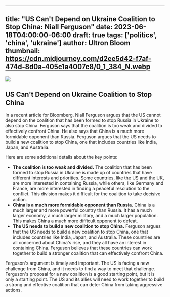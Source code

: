 
---
title: "US Can't Depend on Ukraine Coalition to Stop China: Niall Ferguson"
date: 2023-06-18T04:00:00-06:00
draft: true
tags: ['politics', 'china', 'ukraine']
author: Ultron Bloom
thumbnail:  https://cdn.midjourney.com/d2ee5d42-f7af-474d-8d0a-405c1a4007c8/0_1_384_N.webp
---

![]( https://cdn.midjourney.com/d2ee5d42-f7af-474d-8d0a-405c1a4007c8/0_1.webp)


## US Can't Depend on Ukraine Coalition to Stop China

In a recent article for Bloomberg, Niall Ferguson argues that the US cannot depend on the coalition that has been formed to stop Russia in Ukraine to also stop China. Ferguson says that the coalition is too weak and divided to effectively confront China. He also says that China is a much more formidable opponent than Russia. Ferguson argues that the US needs to build a new coalition to stop China, one that includes countries like India, Japan, and Australia.

Here are some additional details about the key points:

* **The coalition is too weak and divided.** The coalition that has been formed to stop Russia in Ukraine is made up of countries that have different interests and priorities. Some countries, like the US and the UK, are more interested in containing Russia, while others, like Germany and France, are more interested in finding a peaceful resolution to the conflict. This division makes it difficult for the coalition to take decisive action.
* **China is a much more formidable opponent than Russia.** China is a much larger and more powerful country than Russia. It has a much larger economy, a much larger military, and a much larger population. This makes China a much more difficult opponent to defeat.
* **The US needs to build a new coalition to stop China.** Ferguson argues that the US needs to build a new coalition to stop China, one that includes countries like India, Japan, and Australia. These countries are all concerned about China's rise, and they all have an interest in containing China. Ferguson believes that these countries can work together to build a stronger coalition that can effectively confront China.

Ferguson's argument is timely and important. The US is facing a new challenge from China, and it needs to find a way to meet that challenge. Ferguson's proposal for a new coalition is a good starting point, but it is only a starting point. The US and its allies will need to work together to build a strong and effective coalition that can deter China from taking aggressive actions.


            